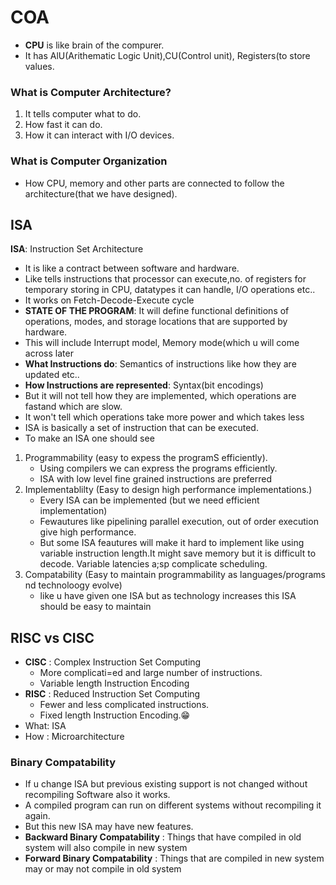 # COA
- **CPU** is like brain of the compurer.
- It has AlU(Arithematic Logic Unit),CU(Control unit), Registers(to store values.

### What is Computer Architecture?
1. It tells computer what to do.
2. How fast it can do.
3. How it can interact with I/O devices.
### What is Computer Organization
- How CPU, memory and other parts are connected to follow the architecture(that we have designed).

## ISA 
**ISA**: Instruction Set Architecture
- It is like a contract between software and hardware.
- Like tells instructions that processor can execute,no. of registers for temporary storing in CPU, datatypes it can handle, I/O operations etc..
- It works on Fetch-Decode-Execute cycle
- **STATE OF THE PROGRAM**: It will define functional definitions of operations, modes, and storage locations that are supported by hardware.
- This will include Interrupt model, Memory mode(which u will come across later
- **What Instructions do**: Semantics of instructions like how they are updated etc..
- **How Instructions are represented**: Syntax(bit encodings)
- But it will not tell how they are implemented, which operations are fastand which are slow.
- It won't tell which operations take more power and which takes less
- ISA is basically a set of instruction that can be executed.
- To make an ISA one should see
1. Programmability (easy to expess the programS efficiently).
    - Using compilers we can express the programs efficiently.
    - ISA with low level fine grained instructions are preferred
3. Implementablilty (Easy to design high performance implementations.)
    - Every ISA can be implemented (but we need efficient implementation)
    - Fewautures like pipelining parallel execution, out of order execution give high performance.
    - But some ISA feautures will make it hard to implement like using variable instruction length.It might save memory but it is difficult to decode. Variable latencies a;sp complicate scheduling.
5. Compatability (Easy to maintain programmability as languages/programs nd technoloogy evolve)
   - like u have given one ISA but as technology increases this ISA should be easy to maintain

## RISC vs CISC
- **CISC** : Complex Instruction Set Computing
  - More complicati=ed and large number of instructions.
  - Variable length Instruction Encoding
- **RISC** : Reduced Instruction Set Computing
  - Fewer and less complicated instructions.
  - Fixed length Instruction Encoding.😁
- What: ISA
- How : Microarchitecture
### Binary Compatability
- If u change ISA but previous existing support is not changed without recompiling Software also it works.
- A compiled program can run on different systems without recompiling it again.
- But this new ISA may have new features.
- **Backward Binary Compatability** : Things that have compiled in old system will also compile in new system
- **Forward Binary Compatability**  : Things that are compiled in new system may or may not compile in old system
  

















